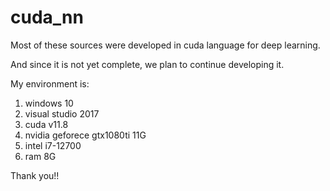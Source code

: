 # cuda_nn
Most of these sources were developed in cuda language for deep learning.

And since it is not yet complete, we plan to continue developing it.

My environment is:

1. windows 10
2. visual studio 2017
3. cuda v11.8
4. nvidia geforece gtx1080ti 11G
5. intel i7-12700
6. ram 8G

Thank you!!
